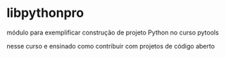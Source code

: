 # libpythonpro
módulo para exemplificar construção de projeto Python no curso pytools

nesse curso e ensinado como contribuir com projetos de código aberto
